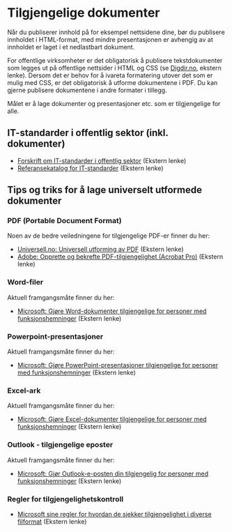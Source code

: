 # Tilgjengelige dokumenter
<p class="typo-ingress">Når du publiserer innhold på for eksempel nettsidene dine, bør du publisere innholdet i HTML-format, med mindre presentasjonen er avhengig av at innholdet er laget i et nedlastbart dokument.</p>

For offentlige virksomheter er det obligatorisk å publisere tekstdokumenter som legges ut på offentlige nettsider i HTML og CSS (se [Digdir.no](https://www.digdir.no/digitale-felleslosninger/publisering-av-tekstdokument/1494), ekstern lenke). Dersom det er behov for å ivareta formatering utover det som er mulig med CSS, er det obligatorisk å utforme dokumentene i PDF. Du kan gjerne publisere dokumentene i andre formater i tillegg.

Målet er å lage dokumenter og presentasjoner etc. som er tilgjengelige for alle.

## IT-standarder i offentlig sektor (inkl. dokumenter)
* [Forskrift om IT-standarder i offentlig sektor](https://lovdata.no/dokument/LTI/forskrift/2013-03-15-285) (Ekstern lenke)
* [Referansekatalog for IT-standarder](https://www.digdir.no/digitalisering-og-samordning/referansekatalogen-it-standardar/1480) (Ekstern lenke)

## Tips og triks for å lage universelt utformede dokumenter
### PDF (Portable Document Format)
Noen av de bedre veiledningene for tilgjengelige PDF-er finner du her:
- [Universell.no: Universell utforming av PDF](https://www.universell.no/uupdf/) (Ekstern lenke)
- [Adobe: Opprette og bekrefte PDF-tilgjengelighet (Acrobat Pro)](https://helpx.adobe.com/no/acrobat/using/create-verify-pdf-accessibility.html) (Ekstern lenke)

### Word-filer
Aktuell framgangsmåte finner du her:
* [Microsoft: Gjøre Word-dokumenter tilgjengelige for personer med funksjonshemninger](https://support.microsoft.com/nb-no/office/gj%C3%B8re-word-dokumenter-tilgjengelige-for-personer-med-funksjonshemninger-d9bf3683-87ac-47ea-b91a-78dcacb3c66d#PickTab=Windows) (Ekstern lenke)

### Powerpoint-presentasjoner
Aktuell framgangsmåte finner du her:
- [Microsoft: Gjøre PowerPoint-presentasjoner tilgjengelige for personer med funksjonshemninger](https://support.microsoft.com/nb-no/office/gj%C3%B8re-powerpoint-presentasjoner-tilgjengelige-for-personer-med-funksjonshemninger-6f7772b2-2f33-4bd2-8ca7-dae3b2b3ef25#picktab=windows) (Ekstern lenke)

### Excel-ark
Aktuell framgangsmåte finner du her:
- [Microsoft: Gjøre Excel-dokumenter tilgjengelige for personer med funksjonshemninger](https://support.microsoft.com/nb-no/office/gj%C3%B8re-excel-dokumenter-tilgjengelige-for-personer-med-funksjonshemninger-6cc05fc5-1314-48b5-8eb3-683e49b3e593#picktab=windows) (Ekstern lenke)

### Outlook - tilgjengelige eposter
Aktuell framgangsmåte finner du her:
- [Microsoft: Gjør Outlook-e-posten din tilgjengelig for personer med funksjonshemninger](https://support.microsoft.com/nb-no/office/gj%C3%B8r-outlook-e-posten-din-tilgjengelig-for-personer-med-funksjonshemninger-71ce71f4-7b15-4b7a-a2e3-cf91721bbacb#picktab=windows) (Ekstern lenke)

### Regler for tilgjengelighetskontroll
- [Microsoft sine regler for hvordan de sjekker tilgjengelighet i diverse filformat](https://support.microsoft.com/nb-no/office/regler-for-tilgjengelighetskontroll-651e08f2-0fc3-4e10-aaca-74b4a67101c1) (Ekstern lenke)
